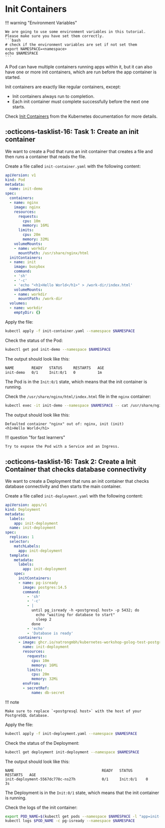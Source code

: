 # Init Containers

!!! warning "Environment Variables"

    We are going to use some environment variables in this tutorial. Please make sure you have set them correctly.
    ```bash
    # check if the environment variables are set if not set them
    export NAMESPACE=<namespace>
    echo $NAMESPACE
    ```

A Pod can have multiple containers running apps within it, but it can also have one or more init containers, which are run before the app container is started.

Init containers are exactly like regular containers, except:

- Init containers always run to completion.
- Each init container must complete successfully before the next one starts.

Check [Init Containers](https://kubernetes.io/docs/concepts/workloads/pods/init-containers/) from the Kubernetes documentation for more details.

## :octicons-tasklist-16: **Task 1**: Create an init container
We want to create a Pod that runs an init container that creates a file and then runs a container that reads the file.

Create a file called `init-container.yaml` with the following content:

```yaml
apiVersion: v1
kind: Pod
metadata:
  name: init-demo
spec:
  containers:
  - name: nginx
    image: nginx
    resources:
      requests:
        cpu: 10m
        memory: 16Mi
      limits:
        cpu: 20m
        memory: 32Mi
    volumeMounts:
    - name: workdir
      mountPath: /usr/share/nginx/html
  initContainers:
  - name: init
    image: busybox
    command:
    - 'sh'
    - '-c'
    - 'echo "<h1>Hello World</h1>" > /work-dir/index.html'
    volumeMounts:
    - name: workdir
      mountPath: /work-dir
  volumes:
  - name: workdir
    emptyDir: {}
```

Apply the file:

```bash
kubectl apply -f init-container.yaml --namespace $NAMESPACE
```

Check the status of the Pod:

```bash
kubectl get pod init-demo --namespace $NAMESPACE
```

The output should look like this:

```bash
NAME        READY   STATUS     RESTARTS   AGE
init-demo   0/1     Init:0/1   0          1m
```

The Pod is in the `Init:0/1` state, which means that the init container is running.

Check the `/usr/share/nginx/html/index.html` file in the `nginx` container:

```bash
kubectl exec -it init-demo --namespace $NAMESPACE -- cat /usr/share/nginx/html/index.html
```

The output should look like this:

```
Defaulted container "nginx" out of: nginx, init (init)
<h1>Hello World</h1>
```

!!! question "for fast learners"
    
    Try to expose the Pod with a Service and an Ingress.

## :octicons-tasklist-16: **Task 2**: Create a Init Container that checks database connectivity
We want to create a Deployment that runs an init container that checks database connectivity and then starts the main container.

Create a file called `init-deployment.yaml` with the following content:

```yaml
apiVersion: apps/v1
kind: Deployment
metadata:
  labels:
    app: init-deployment
  name: init-deployment
spec:
  replicas: 1
  selector:
    matchLabels:
      app: init-deployment
  template:
    metadata:
      labels:
        app: init-deployment
    spec:
      initContainers:
      - name: pg-isready
        image: postgres:14.5
        command: 
          - 'sh'
          - '-c'
          - |
            until pg_isready -h <postgresql host> -p 5432; do
              echo "waiting for database to start"
              sleep 2
            done
          - 'echo'
          - 'Database is ready'
      containers:
      - image: ghcr.io/natrongmbh/kubernetes-workshop-golog-test-postgresql-webserver:latest
        name: init-deployment
        resources:
          requests:
            cpu: 10m
            memory: 16Mi
          limits:
            cpu: 20m
            memory: 32Mi
        envFrom:
        - secretRef:
            name: db-secret
```

!!! note

    Make sure to replace `<postgresql host>` with the host of your PostgreSQL database.

Apply the file:

```bash
kubectl apply -f init-deployment.yaml --namespace $NAMESPACE
```

Check the status of the Deployment:

```bash
kubectl get deployment init-deployment --namespace $NAMESPACE
```

The output should look like this:

```
NAME                                        READY   STATUS      RESTARTS   AGE
init-deployment-5567dc778c-ns27h            0/1     Init:0/1    0          3s
```

The Deployment is in the `Init:0/1` state, which means that the init container is running.

Check the logs of the init container:

```bash
export POD_NAME=$(kubectl get pods --namespace $NAMESPACE -l "app=init-deployment" -o jsonpath="{.items[0].metadata.name}")
kubectl logs $POD_NAME -c pg-isready --namespace $NAMESPACE
```
